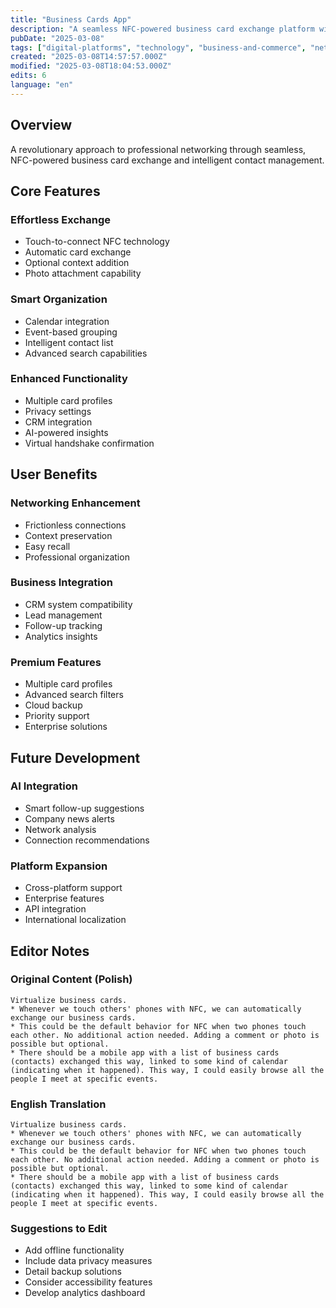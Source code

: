 ```yaml
---
title: "Business Cards App"
description: "A seamless NFC-powered business card exchange platform with intelligent organization and professional networking features"
pubDate: "2025-03-08"
tags: ["digital-platforms", "technology", "business-and-commerce", "networking", "mobile-apps"]
created: "2025-03-08T14:57:57.000Z"
modified: "2025-03-08T18:04:53.000Z"
edits: 6
language: "en"
---
```


## Overview
A revolutionary approach to professional networking through seamless, NFC-powered business card exchange and intelligent contact management.

## Core Features

### Effortless Exchange
- Touch-to-connect NFC technology
- Automatic card exchange
- Optional context addition
- Photo attachment capability

### Smart Organization
- Calendar integration
- Event-based grouping
- Intelligent contact list
- Advanced search capabilities

### Enhanced Functionality
- Multiple card profiles
- Privacy settings
- CRM integration
- AI-powered insights
- Virtual handshake confirmation

## User Benefits

### Networking Enhancement
- Frictionless connections
- Context preservation
- Easy recall
- Professional organization

### Business Integration
- CRM system compatibility
- Lead management
- Follow-up tracking
- Analytics insights

### Premium Features
- Multiple card profiles
- Advanced search filters
- Cloud backup
- Priority support
- Enterprise solutions

## Future Development

### AI Integration
- Smart follow-up suggestions
- Company news alerts
- Network analysis
- Connection recommendations

### Platform Expansion
- Cross-platform support
- Enterprise features
- API integration
- International localization

## Editor Notes

### Original Content (Polish)
```
Virtualize business cards.
* Whenever we touch others' phones with NFC, we can automatically exchange our business cards.
* This could be the default behavior for NFC when two phones touch each other. No additional action needed. Adding a comment or photo is possible but optional.
* There should be a mobile app with a list of business cards (contacts) exchanged this way, linked to some kind of calendar (indicating when it happened). This way, I could easily browse all the people I meet at specific events.
```

### English Translation
```
Virtualize business cards.
* Whenever we touch others' phones with NFC, we can automatically exchange our business cards.
* This could be the default behavior for NFC when two phones touch each other. No additional action needed. Adding a comment or photo is possible but optional.
* There should be a mobile app with a list of business cards (contacts) exchanged this way, linked to some kind of calendar (indicating when it happened). This way, I could easily browse all the people I meet at specific events.
```

### Suggestions to Edit
- Add offline functionality
- Include data privacy measures
- Detail backup solutions
- Consider accessibility features
- Develop analytics dashboard

